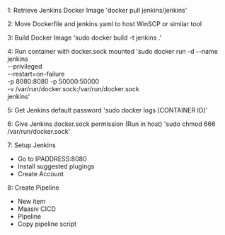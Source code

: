 1: Retrieve Jenkins Docker Image
'docker pull jenkins/jenkins'

2: Move Dockerfile and jenkins.yaml to host
WinSCP or similar tool

3: Build Docker Image
'sudo docker build -t jenkins .'

4: Run container with docker.sock mounted
'sudo docker run -d --name jenkins \
--privileged \
--restart=on-failure \
-p 8080:8080 -p 50000:50000 \
-v /var/run/docker.sock:/var/run/docker.sock \
jenkins'

5: Get Jenkins default password
'sudo docker logs [CONTAINER ID]'

6: Give Jenkins docker.sock permission (Run in host)
'sudo chmod 666 /var/run/docker.sock'

7: Setup Jenkins

- Go to IPADDRESS:8080
- Install suggested plugings
- Create Account

8: Create Pipeline

- New item
- Maasiv CICD
- Pipeline
- Copy pipeline script
